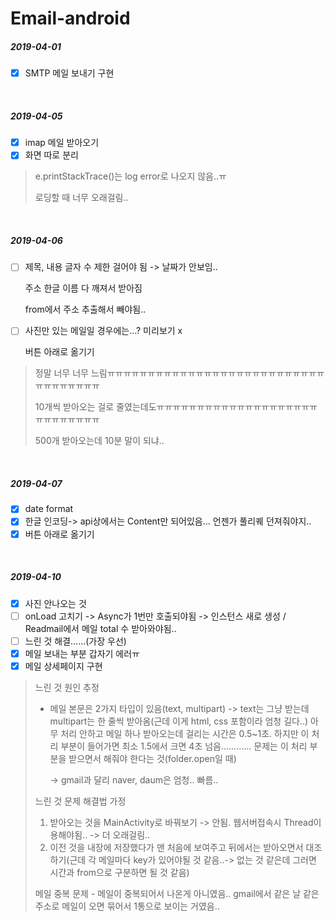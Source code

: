 # Email-android

##### 2019-04-01

- [x] SMTP 메일 보내기 구현

<br/>

##### 2019-04-05

- [x] imap 메일 받아오기
- [x] 화면 따로 분리

>e.printStackTrace()는 log error로 나오지 않음..ㅠ
>
>로딩할 때 너무 오래걸림..

<br/>

##### 2019-04-06

- [ ] 제목, 내용 글자 수 제한 걸어야 됨 -> 날짜가 안보임..

  주소 한글 이름 다 깨져서 받아짐

  from에서 주소 추출해서 빼야됨..
- [ ] 사진만 있는 메일일 경우에는…? 미리보기 x 

  버튼 아래로 옮기기

> 정말 너무 너무 느림ㅠㅠㅠㅠㅠㅠㅠㅠㅠㅠㅠㅠㅠㅠㅠㅠㅠㅠㅠㅠㅠㅠㅠㅠㅠㅠㅠㅠㅠㅠㅠㅠㅠㅠㅠ
>
> 10개씩 받아오는 걸로 줄였는데도ㅠㅠㅠㅠㅠㅠㅠㅠㅠㅠㅠㅠㅠㅠㅠㅠㅠㅠㅠㅠㅠㅠㅠㅠㅠㅠㅠㅠ
>
> 500개 받아오는데 10분 말이 되냐..

<br/>

##### 2019-04-07

- [x] date format
- [x] 한글 인코딩-> api상에서는 Content만 되어있음… 언젠가 풀리퀘 던져줘야지..
- [x] 버튼 아래로 옮기기

<br/>

##### 2019-04-10

- [x] 사진 안나오는 것
- [ ] onLoad 고치기 -> Async가 1번만 호출되야됨 -> 인스턴스 새로 생성 / Readmail에서 메일 total 수 받아와야됨..
- [ ] 느린 것 해결……(가장 우선)
- [x] 메일 보내는 부분 갑자기 에러ㅠ
- [x] 메일 상세페이지 구현

> 느린 것 원인 추정
>
> - 메일 본문은 2가지 타입이 있음(text, multipart) -> text는 그냥 받는데 multipart는 한 줄씩 받아옴(근데 이게 html, css 포함이라 엄청 길다..) 아무 처리 안하고 메일 하나 받아오는데 걸리는 시간은 0.5~1초. 하지만 이 처리 부분이 들어가면 최소 1.5에서 크면 4초 넘음………… 문제는 이 처리 부분을 받으면서 해줘야 한다는 것(folder.open일 때)
>
>   -> gmail과 달리 naver, daum은 엄청.. 빠름..
>
> 느린 것 문제 해결법 가정
>
> 1. 받아오는 것을 MainActivity로 바꿔보기 -> 안됨. 웹서버접속시 Thread이용해야됨.. -> 더 오래걸림..
> 2. 이전 것을 내장에 저장했다가 맨 처음에 보여주고 뒤에서는 받아오면서 대조하기(근데 각 메일마다 key가 있어야될 것 같음..-> 없는 것 같은데 그러면 시간과 from으로 구분하면 될 것 같음)
>
> 메일 중복 문제 - 메일이 중복되어서 나온게 아니였음.. gmail에서 같은 날 같은 주소로 메일이 오면 묶어서 1통으로 보이는 거였음..
